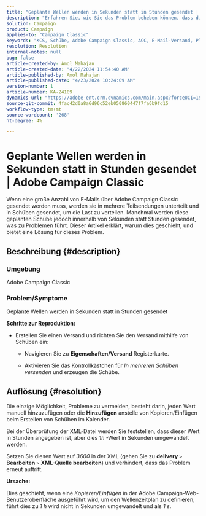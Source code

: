 ```yaml
---
title: "Geplante Wellen werden in Sekunden statt in Stunden gesendet | Adobe Campaign Classic"
description: "Erfahren Sie, wie Sie das Problem beheben können, dass die geplanten Schübe in Sekunden statt in Stunden in Adobe Campaign Classic gesendet werden."
solution: Campaign
product: Campaign
applies-to: "Campaign Classic"
keywords: "KCS, Schübe, Adobe Campaign Classic, ACC, E-Mail-Versand, Planung, Stunden, Sekunden"
resolution: Resolution
internal-notes: null
bug: false
article-created-by: Amol Mahajan
article-created-date: "4/22/2024 11:54:40 AM"
article-published-by: Amol Mahajan
article-published-date: "4/23/2024 10:24:09 AM"
version-number: 1
article-number: KA-24109
dynamics-url: "https://adobe-ent.crm.dynamics.com/main.aspx?forceUCI=1&pagetype=entityrecord&etn=knowledgearticle&id=e9d08613-9f00-ef11-a1fe-6045bd006704"
source-git-commit: 4fac42d0a8a6d96c52eb050860447f7fa6b9fd15
workflow-type: tm+mt
source-wordcount: '268'
ht-degree: 4%

---
```


# Geplante Wellen werden in Sekunden statt in Stunden gesendet | Adobe Campaign Classic


Wenn eine große Anzahl von E-Mails über Adobe Campaign Classic gesendet werden muss, werden sie in mehrere Teilsendungen unterteilt und in Schüben gesendet, um die Last zu verteilen. Manchmal werden diese geplanten Schübe jedoch innerhalb von Sekunden statt Stunden gesendet, was zu Problemen führt. Dieser Artikel erklärt, warum dies geschieht, und bietet eine Lösung für dieses Problem.

## Beschreibung {#description}


### <b>Umgebung</b>

Adobe Campaign Classic



### <b>Problem/Symptome</b>

Geplante Wellen werden in Sekunden statt in Stunden gesendet

<b>Schritte zur Reproduktion:</b>

- Erstellen Sie einen Versand und richten Sie den Versand mithilfe von Schüben ein:



   - Navigieren Sie zu <b>Eigenschaften/Versand</b> Registerkarte.


   - Aktivieren Sie das Kontrollkästchen für *In mehreren Schüben versenden* und erzeugen die Schübe.






## Auflösung {#resolution}


Die einzige Möglichkeit, Probleme zu vermeiden, besteht darin, jeden Wert manuell hinzuzufügen oder die <b>Hinzufügen</b> anstelle von Kopieren/Einfügen beim Erstellen von Schüben im Kalender.

Bei der Überprüfung der XML-Datei werden Sie feststellen, dass dieser Wert in Stunden angegeben ist, aber dies *1h* -Wert in Sekunden umgewandelt werden.

Setzen Sie diesen Wert auf *3600* in der XML (gehen Sie zu <b>delivery</b> `>`  <b>Bearbeiten</b> `>`  <b>XML-Quelle bearbeiten</b>) und verhindert, dass das Problem erneut auftritt.

<b>Ursache:</b>

Dies geschieht, wenn eine *Kopieren/Einfügen* in der Adobe Campaign-Web-Benutzeroberfläche ausgeführt wird, um den Wellenzeitplan zu definieren, führt dies zu *1 h* wird nicht in Sekunden umgewandelt und als *1 s*.
